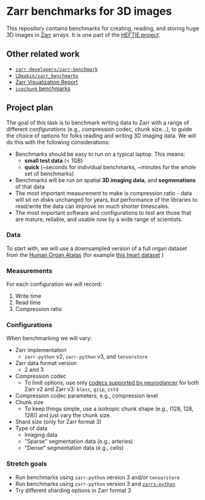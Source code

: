 # Zarr benchmarks for 3D images

This repository contains benchmarks for creating, reading, and storing huge 3D
images in [Zarr](https://zarr.dev/) arrays. It is one part of the
[HEFTIE project](https://github.com/HEFTIEProject).

## Other related work

- [`zarr-developers/zarr-benchmark`](https://github.com/zarr-developers/zarr-benchmark)
- [`LDeakin/zarr_benchmarks`](https://github.com/LDeakin/zarr_benchmarks)
- [Zarr Visualization Report](https://nasa-impact.github.io/zarr-visualization-report/)
- [`icechunk` benchmarks](https://github.com/earth-mover/icechunk/tree/main/icechunk-python/notebooks/performance)

## Project plan

The goal of this task is to benchmark writing data to Zarr with a range of
different _configurations_ (e.g., compression codec, chunk size...), to guide
the choice of options for folks reading and writing 3D imaging data. We will do
this with the following considerations:

- Benchmarks should be easy to run on a typical laptop. This means:
  - **small test data** (< 1GB)
  - **quick** (~seconds for individual benchmarks, ~minutes for the whole set of
    benchmarks)
- Benchmarks will be run on spatial **3D imaging data**, and **segmenations** of
  that data
- The most important measurement to make is compression ratio - data will sit on
  disks unchanged for years, but performance of the libraries to read/write the
  data can improve on much shorter timescales.
- The most important software and configurations to test are those that are
  mature, reliable, and usable _now_ by a wide range of scientists.

### Data

To start with, we will use a downsampled version of a full organ dataset from
the [Human Organ Atalas](https://human-organ-atlas.esrf.fr) (for example
[this heart dataset](https://human-organ-atlas.esrf.fr/datasets/1773966096) )

### Measurements

For each configuration we will record:

1. Write time
2. Read time
3. Compression ratio

### Configurations

When benchmarking we will vary:

- Zarr implementation
  - `zarr-python` v2, `zarr-python` v3, and `tensorstore`
- Zarr data format version
  - 2 and 3
- Compression codec
  - To limit options, use only
    [codecs supported by neuroglancer](https://github.com/google/neuroglancer/tree/master/src/datasource/zarr#zarr-v2)
    for both Zarr v2 and Zarr v3: `blosc`, `gzip`, `zstd`
- Compression codec parameters, e.g., compression level
- Chunk size
  - To keep things simple, use a isotropic chunk shape (e.g., (128, 128, 128))
    and just vary the chunk size.
- Shard size (only for Zarr format 3)
- Type of data
  - Imaging data
  - "Sparse" segmentation data (e.g., arteries)
  - "Dense" segmentation data (e.g., cells)

### Stretch goals

- Run benchmarks using `zarr-python` version 3 and/or `tensorstore`
- Run benchmarks using `zarr-python` version 3 and
  [`zarrs-python`](https://github.com/ilan-gold/zarrs-python)
- Try different sharding options in Zarr format 3
